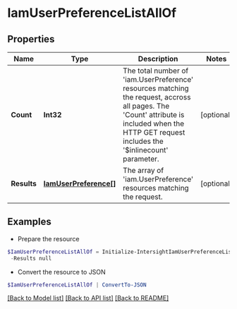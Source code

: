 # IamUserPreferenceListAllOf
## Properties

Name | Type | Description | Notes
------------ | ------------- | ------------- | -------------
**Count** | **Int32** | The total number of &#39;iam.UserPreference&#39; resources matching the request, accross all pages. The &#39;Count&#39; attribute is included when the HTTP GET request includes the &#39;$inlinecount&#39; parameter. | [optional] 
**Results** | [**IamUserPreference[]**](IamUserPreference.md) | The array of &#39;iam.UserPreference&#39; resources matching the request. | [optional] 

## Examples

- Prepare the resource
```powershell
$IamUserPreferenceListAllOf = Initialize-IntersightIamUserPreferenceListAllOf  -Count null `
 -Results null
```

- Convert the resource to JSON
```powershell
$IamUserPreferenceListAllOf | ConvertTo-JSON
```

[[Back to Model list]](../README.md#documentation-for-models) [[Back to API list]](../README.md#documentation-for-api-endpoints) [[Back to README]](../README.md)

